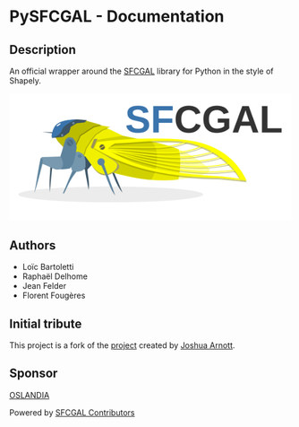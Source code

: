 # PySFCGAL - Documentation

## Description

An official wrapper around the [SFCGAL](https://sfcgal.gitlab.io/SFCGAL/) library for Python in the style of Shapely.

![SFCGAL logo](assets/img/sfcgal.png)

## Authors

- Loïc Bartoletti
- Raphaël Delhome
- Jean Felder
- Florent Fougères

## Initial tribute

This project is a fork of the [project](https://github.com/snorfalorpagus/pysfcgal/) created by [Joshua Arnott](https://github.com/snorfalorpagus).

## Sponsor

[OSLANDIA](https://www.oslandia.com)

Powered by [SFCGAL Contributors](https://sfcgal.gitlab.io/SFCGAL/)

